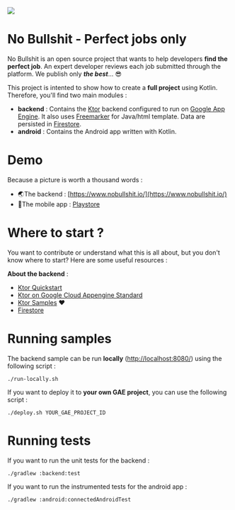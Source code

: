 ![](https://app.bitrise.io/app/237ba3e50e067fbe.svg?token=-dV482cctBUy3uv9uBImvA)
# No Bullshit - Perfect jobs only

No Bullshit is an open source project that wants to help developers **find the perfect job**. An expert developer reviews each job submitted through the platform. We publish only ***the best***... 😎

This project is intented to show how to create a **full project** using Kotlin. Therefore, you'll find two main modules :

 - **backend** : Contains the [Ktor](https://ktor.io/) backend configured to run on [Google App Engine](https://cloud.google.com/appengine/?hl=fr). It also uses [Freemarker](https://freemarker.apache.org/) for Java/html template. Data are persisted in [Firestore](https://cloud.google.com/firestore/).
 - **android** : Contains the Android app written with Kotlin.

# Demo
Because a picture is worth a thousand words :
 - 🌏The backend : [https://www.nobullshit.io/](https://www.nobullshit.io/)
 - 📱The mobile app : [Playstore](https://play.google.com/store/apps/details?id=io.nobullshit.nobullshit)

# Where to start ?
You want to contribute or understand what this is all about, but you don't know where to start? Here are some useful resources :

 **About the backend** :
 - [Ktor Quickstart](https://ktor.io/quickstart/index.html)
 - [Ktor on Google Cloud Appengine Standard](https://cloud.google.com/community/tutorials/kotlin-ktor-app-engine-java8)
 - [Ktor Samples](https://github.com/ktorio/ktor-samples) ❤️
 - [Firestore](https://cloud.google.com/firestore/docs/)

# Running samples
The backend sample can be run **locally** ([http://localhost:8080/](http://localhost:8080/)) using the following script :

    ./run-locally.sh
 If you want to deploy it to **your own GAE project**, you can use the following script :


    ./deploy.sh YOUR_GAE_PROJECT_ID
# Running tests
If you want to run the unit tests for the backend :

    ./gradlew :backend:test

If you want to run the instrumented tests for the android app :
    
    ./gradlew :android:connectedAndroidTest

